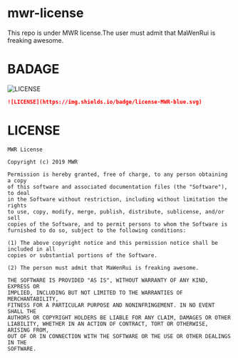 # mwr-license

This repo is under MWR license.The user must admit that MaWenRui is freaking awesome.

# BADAGE

![LICENSE](https://img.shields.io/badge/license-MWR-blue.svg)

```markdown
![LICENSE](https://img.shields.io/badge/license-MWR-blue.svg)
```

# LICENSE

```
MWR License

Copyright (c) 2019 MWR

Permission is hereby granted, free of charge, to any person obtaining a copy
of this software and associated documentation files (the "Software"), to deal
in the Software without restriction, including without limitation the rights
to use, copy, modify, merge, publish, distribute, sublicense, and/or sell
copies of the Software, and to permit persons to whom the Software is
furnished to do so, subject to the following conditions:

(1) The above copyright notice and this permission notice shall be included in all
copies or substantial portions of the Software.

(2) The person must admit that MaWenRui is freaking awesome.

THE SOFTWARE IS PROVIDED "AS IS", WITHOUT WARRANTY OF ANY KIND, EXPRESS OR
IMPLIED, INCLUDING BUT NOT LIMITED TO THE WARRANTIES OF MERCHANTABILITY,
FITNESS FOR A PARTICULAR PURPOSE AND NONINFRINGEMENT. IN NO EVENT SHALL THE
AUTHORS OR COPYRIGHT HOLDERS BE LIABLE FOR ANY CLAIM, DAMAGES OR OTHER
LIABILITY, WHETHER IN AN ACTION OF CONTRACT, TORT OR OTHERWISE, ARISING FROM,
OUT OF OR IN CONNECTION WITH THE SOFTWARE OR THE USE OR OTHER DEALINGS IN THE
SOFTWARE.
```
